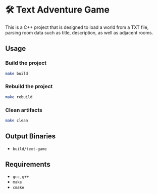 # 🛠 Text Adventure Game

This is a C++ project that is designed to load a world from a TXT file, parsing
room data such as title, description, as well as adjacent rooms.

## Usage

### Build the project
```bash
make build
```

### Rebuild the project
```bash
make rebuild
```

### Clean artifacts
```bash
make clean
```

## Output Binaries

- `build/text-game`

## Requirements

- `gcc`, `g++`
- `make`
- `cmake`
